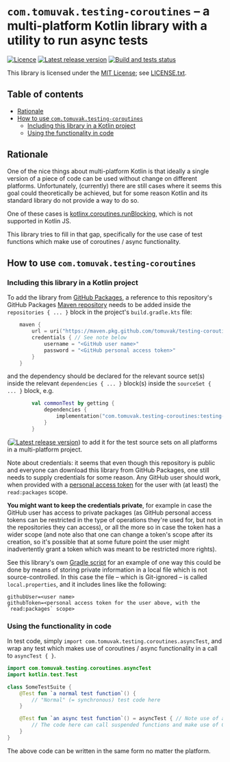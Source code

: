 # `com.tomuvak.testing-coroutines` – a multi-platform Kotlin library with a utility to run async tests
[![Licence][1]][2]
[![Latest release version][3]][4]
[![Build and tests status][5]][6]

This library is licensed under the [MIT License](https://en.wikipedia.org/wiki/MIT_License);
see [LICENSE.txt](LICENSE.txt).

## Table of contents
* [Rationale](#rationale)
* [How to use `com.tomuvak.testing-coroutines`](#how-to-use-comtomuvaktesting-coroutines)
  * [Including this library in a Kotlin project](#including-this-library-in-a-kotlin-project)
  * [Using the functionality in code](#using-the-functionality-in-code)

## Rationale
One of the nice things about multi-platform Kotlin is that ideally a single version of a piece of code can be used
without change on different platforms. Unfortunately, (currently) there are still cases where it seems this goal could
theoretically be achieved, but for some reason Kotlin and its standard library do not provide a way to do so.

One of these cases is [kotlinx.coroutines.runBlocking][7], which is not supported in Kotlin JS.

This library tries to fill in that gap, specifically for the use case of test functions which make use of coroutines /
async functionality.

## How to use `com.tomuvak.testing-coroutines`

### Including this library in a Kotlin project
To add the library from
[GitHub Packages](https://docs.github.com/en/packages/learn-github-packages/introduction-to-github-packages), a
reference to this repository's GitHub Packages
[Maven repository](https://maven.apache.org/guides/introduction/introduction-to-repositories.html) needs to be added
inside the `repositories { ... }` block in the project's `build.gradle.kts` file:

```kotlin
    maven {
        url = uri("https://maven.pkg.github.com/tomuvak/testing-coroutines")
        credentials { // See note below
            username = "<GitHub user name>"
            password = "<GitHub personal access token>"
        }
    }
```

and the dependency should be declared for the relevant source set(s) inside the relevant `dependencies { ... }` block(s)
inside the `sourceSet { ... }` block, e.g.

```kotlin
        val commonTest by getting {
            dependencies {
                implementation("com.tomuvak.testing-coroutines:testing-coroutines:<version>")
            }
        }
```

([![Latest release version][3_]][4]) to add it for the test source sets on all platforms in a multi-platform project.

Note about credentials: it seems that even though this repository is public and everyone can download this library from
GitHub Packages, one still needs to supply credentials for some reason. Any GitHub user should work, when provided with
a [personal access
token](https://docs.github.com/en/authentication/keeping-your-account-and-data-secure/creating-a-personal-access-token)
for the user with (at least) the `read:packages` scope.

**You might want to keep the credentials private**, for example in case the GitHub user has access to private packages
(as GitHub personal access tokens can be restricted in the type of operations they're used for, but not in the
repositories they can access), or all the more so in case the token has a wider scope (and note also that one can change
a token's scope after its creation, so it's possible that at some future point the user might inadvertently grant a
token which was meant to be restricted more rights).

See this library's own [Gradle script](build.gradle.kts) for an example of one way this could be done by means of
storing private information in a local file which is not source-controlled. In this case the file – which is Git-ignored
– is called `local.properties`, and it includes lines like the following:

```properties
githubUser=<user name>
githubToken=<personal access token for the user above, with the `read:packages` scope>
```

### Using the functionality in code
In test code, simply `import com.tomuvak.testing.coroutines.asyncTest`, and wrap any test which makes use of coroutines
/ async functionality in a call to `asyncTest { }`.

```kotlin
import com.tomuvak.testing.coroutines.asyncTest
import kotlin.test.Test

class SomeTestSuite {
    @Test fun `a normal test function`() {
        // "Normal" (= synchronous) test code here
    }

    @Test fun `an async test function`() = asyncTest { // Note use of asyncTest
        // The code here can call suspended functions and make use of CoroutineScope.
    }
}
```

The above code can be written in the same form no matter the platform.

[1]: https://img.shields.io/github/license/tomuvak/testing-coroutines?label=Licence
[2]: LICENSE.txt
[3]: https://img.shields.io/github/v/tag/tomuvak/testing-coroutines?label=Latest%20release
[3_]: https://img.shields.io/github/v/tag/tomuvak/testing-coroutines?label=Latest%20release%20version%20%28ignoring%20the%20initial%20%27v%27%29%3A&style=plastic
[4]: https://github.com/tomuvak/testing-coroutines/tags
[5]: https://github.com/tomuvak/testing-coroutines/actions/workflows/check-on-push.yaml/badge.svg
[6]: https://github.com/tomuvak/testing-coroutines/actions/workflows/check-on-push.yaml
[7]: https://kotlinlang.org/api/kotlinx.coroutines/kotlinx-coroutines-core/kotlinx.coroutines/run-blocking.html
